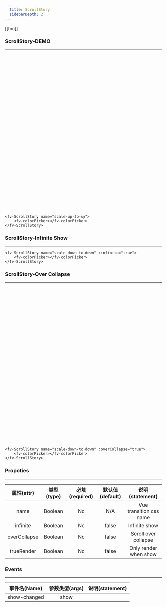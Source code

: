 ```yaml
---
  title: ScrollStory
  sidebarDepth: 2
---
```

  
[[toc]]

### ScrollStory-DEMO
---

<div style="height: 500px; "></div>

<ClientOnly>
<fv-ScrollStory name="scale-up-to-up"><fv-colorPicker></fv-colorPicker></fv-ScrollStory>
</ClientOnly>

```vue
<fv-ScrollStory name="scale-up-to-up">
    <fv-colorPicker></fv-colorPicker>
</fv-ScrollStory>
```

### ScrollStory-Infinite Show

---

<ClientOnly>
<fv-ScrollStory name="scale-down-to-down" :infinite="true"><fv-colorPicker></fv-colorPicker></fv-ScrollStory>
</ClientOnly>

```vue
<fv-ScrollStory name="scale-down-to-down" :infinite="true">
    <fv-colorPicker></fv-colorPicker>
</fv-ScrollStory>
```

### ScrollStory-Over Collapse

---

<ClientOnly>
<fv-ScrollStory name="scale-down-to-down" :overCollapse="true"><fv-colorPicker></fv-colorPicker></fv-ScrollStory>
</ClientOnly>
<div style="height: 500px; "></div>

```vue
<fv-ScrollStory name="scale-down-to-down" :overCollapse="true">
    <fv-colorPicker></fv-colorPicker>
</fv-ScrollStory>
```

### Propoties

---
|  属性(attr)  | 类型(type) | 必填(required) | 默认值(default) |     说明(statement)     |
|:------------:|:----------:|:--------------:|:---------------:|:-----------------------:|
|     name     |  Boolean   |       No       |       N/A       | Vue transition css name |
|   infinite   |  Boolean   |       No       |      false      |      Infinite show      |
| overCollapse |  Boolean   |       No       |      false      |  Scroll over collapse   |
|  trueRender  |  Boolean   |       No       |      false      |  Only render when show  |

### Events

---
| 事件名(Name) | 参数类型(args) | 说明(statement) |
|:------------:|:--------------:|:---------------:|
| show-changed |      show      |                 |
